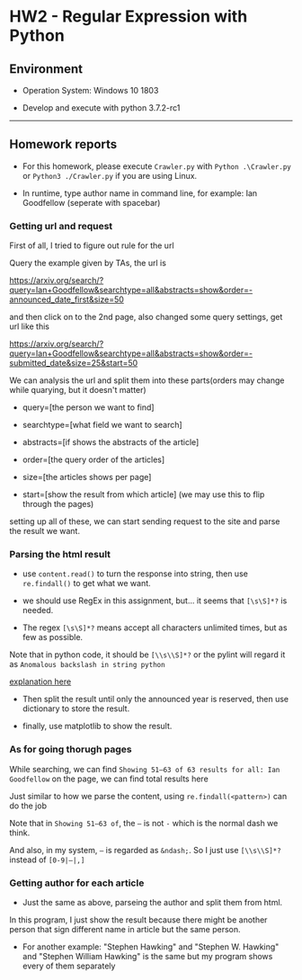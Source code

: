 # HW2 - Regular Expression with Python

## Environment

- Operation System: Windows 10 1803

- Develop and execute with python 3.7.2-rc1

----

## Homework reports

- For this homework, please execute `Crawler.py` with `Python .\Crawler.py` or `Python3 ./Crawler.py` if you are using Linux.

- In runtime, type author name in command line, for example: Ian Goodfellow (seperate with spacebar)

### Getting url and request

First of all, I tried to figure out rule for the url

Query the example given by TAs, the url is 

https://arxiv.org/search/?query=Ian+Goodfellow&searchtype=all&abstracts=show&order=-announced_date_first&size=50

and then click on to the 2nd page, also changed some query settings, get url like this

https://arxiv.org/search/?query=Ian+Goodfellow&searchtype=all&abstracts=show&order=-submitted_date&size=25&start=50

We can analysis the url and split them into these parts(orders may change while quarying, but it doesn't matter)

- query=[the person we want to find]

- searchtype=[what field we want to search]

- abstracts=[if shows the abstracts of the article]

- order=[the query order of the articles]

- size=[the articles shows per page]

- start=[show the result from which article] (we may use this to flip through the pages)

setting up all of these, we can start sending request to the site and parse the result we want.

### Parsing the html result

- use `content.read()` to turn the response into string, then use `re.findall()` to get what we want.

- we should use RegEx in this assignment, but... it seems that `[\s\S]*?` is needed.

- The regex `[\s\S]*?` means accept all characters unlimited times, but as few as possible. 

Note that in python code, it should be `[\\s\\S]*?` or the pylint will regard it as `Anomalous backslash in string python`

[explanation here](https://stackoverflow.com/questions/19030952/pep8-warning-on-regex-string-in-python-eclipse)

- Then split the result until only the announced year is reserved, then use dictionary to store the result.

- finally, use matplotlib to show the result.

### As for going thorugh pages

While searching, we can find `Showing 51–63 of 63 results for all: Ian Goodfellow` on the page, we can find total results here

Just similar to how we parse the content, using `re.findall(<pattern>)` can do the job

Note that in `Showing 51–63 of`, the `–` is not `-` which is the normal dash we think.

And also, in my system, `–` is regarded as `&ndash;`. So I just use `[\\s\\S]*?` instead of `[0-9|–|,]`

### Getting author for each article

- Just the same as above, parseing the author and split them from html.

In this program, 
I just show the result because there might be another person 
that sign different name in article but the same person.

- For another example: "Stephen Hawking" and "Stephen W. Hawking" and "Stephen William Hawking" 
is the same but my program shows every of them separately